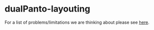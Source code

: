 # dualPanto-layouting
 
For a list of problems/limitations we are thinking about please see [here](https://hpi.de/baudisch/dokuwiki/designing-interactive-systems-ss2020/projects/project2/project-notes).

